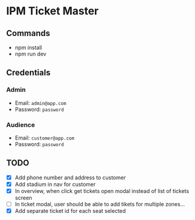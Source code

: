 # IPM Ticket Master

## Commands

- npm install
- npm run dev

## Credentials

### Admin

- Email: `admin@app.com`
- Password: `password`

### Audience

- Email: `customer@app.com`
- Password: `password`

## TODO

- [x] Add phone number and address to customer
- [x] Add stadium in nav for customer
- [x] In overview, when click get tickets open modal instead of list of tickets
      screen
- [ ] In ticket modal, user should be able to add tikets for multiple zones...
- [x] Add separate ticket id for each seat selected
